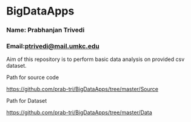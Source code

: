 # BigDataApps

### Name: Prabhanjan Trivedi
### Email:ptrivedi@mail.umkc.edu

Aim of this repository is to perform basic data analysis on provided csv dataset.

Path for source code 

https://github.com/prab-tri/BigDataApps/tree/master/Source

Path for Dataset

https://github.com/prab-tri/BigDataApps/tree/master/Data


